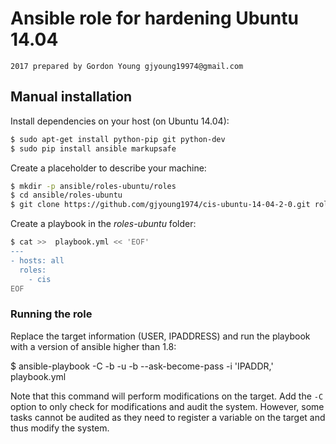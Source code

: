 # Ansible role for hardening Ubuntu 14.04

```Based on CIS  CIS Ubuntu Linux 14.04 LTS Benchmark v2.0.0 - 09-30-2016
2017 prepared by Gordon Young gjyoung19974@gmail.com
```

## Manual installation

Install dependencies on your host (on Ubuntu 14.04):

```bash
$ sudo apt-get install python-pip git python-dev
$ sudo pip install ansible markupsafe
```

Create a placeholder to describe your machine:

```bash
$ mkdir -p ansible/roles-ubuntu/roles
$ cd ansible/roles-ubuntu
$ git clone https://github.com/gjyoung1974/cis-ubuntu-14-04-2-0.git roles/cis
```

Create a playbook in the _roles-ubuntu_ folder:

```bash
$ cat >>  playbook.yml << 'EOF'
---
- hosts: all
  roles:
    - cis
EOF
```

### Running the role

Replace the target information (USER, IPADDRESS) and run the playbook with a version of ansible higher than 1.8:

   $ ansible-playbook -C -b -u <Username> -b --ask-become-pass -i 'IPADDR,' playbook.yml

Note that this command will perform modifications on the target. Add the `-C` option to only check for modifications and audit the system. However, some tasks cannot be audited as they need to register a variable on the target and thus modify the system.

